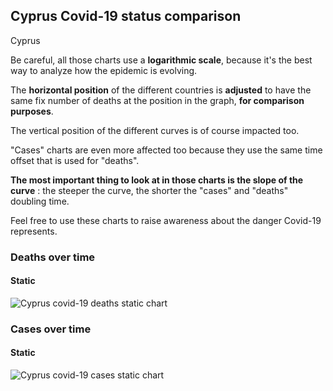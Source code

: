 ## Cyprus Covid-19 status comparison 

Cyprus



Be careful, all those charts use a **logarithmic scale**, because it's the best way to analyze how the epidemic is evolving.
 
The **horizontal position** of the different countries is **adjusted** to have the same fix number of deaths at the position in the graph, **for comparison purposes**.

The vertical position of the different curves is of course impacted too.

"Cases" charts are even more affected too because they use the same time offset that is used for "deaths".

**The most important thing to look at in those charts is the slope of the curve** : the steeper the curve, the shorter the "cases" and "deaths" doubling time.

Feel free to use these charts to raise awareness about the danger Covid-19 represents. 


 
### Deaths over time
 
#### Static
![Cyprus covid-19 deaths static chart](https://raw.githubusercontent.com/madlag/coronavirus_study/master/notebooks/graphs/2020-03-26/countries/Cyprus/2020-03-26_Cyprus_deaths.png "Cyprus covid-19 deaths static chart")   

 
### Cases over time
 
#### Static
![Cyprus covid-19 cases static chart](https://raw.githubusercontent.com/madlag/coronavirus_study/master/notebooks/graphs/2020-03-26/countries/Cyprus/2020-03-26_Cyprus_cases.png "Cyprus covid-19 cases static chart")   

